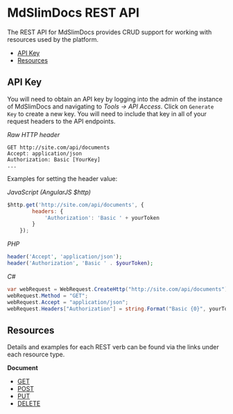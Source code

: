 # MdSlimDocs REST API

The REST API for MdSlimDocs provides CRUD support for working with resources used by the platform. 

- [API Key](#api-key)
- [Resources](#resources)

## API Key

You will need to obtain an API key by logging into the admin of the instance of MdSlimDocs and navigating to *Tools -> API Access*. Click on `Generate Key` to create a new key. You will need to include that key in all of your request headers to the API endpoints.

*Raw HTTP header*
```
GET http://site.com/api/documents
Accept: application/json
Authorization: Basic [YourKey]
...
```

Examples for setting the header value:

*JavaScript (AngularJS $http)*
```javascript
$http.get('http://site.com/api/documents', { 
		headers: {
			'Authorization': 'Basic ' + yourToken
		}
	});
```

*PHP*
```php
header('Accept', 'application/json');
header('Authorization', 'Basic ' . $yourToken);
```

*C#*
```csharp
var webRequest = WebRequest.CreateHttp("http://site.com/api/documents");
webRequest.Method = "GET";
webRequest.Accept = "application/json";
webRequest.Headers["Authorization"] = string.Format("Basic {0}", yourToken);
```

## Resources

Details and examples for each REST verb can be found via the links under each resource type.

**Document**

- [GET](/docs/resources/document/get.md)
- [POST](/docs/resources/document/post.md)
- [PUT](/docs/resources/document/put.md)
- [DELETE](/docs/resources/document/delete.md)